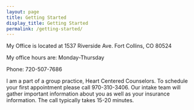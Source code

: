 ```yaml
---
layout: page
title: Getting Started
display_title: Getting Started
permalink: /getting-started/
---
```


My Office is located at 1537 Riverside Ave. Fort Collins, CO 80524

My office hours are: Monday-Thursday

Phone: 720-507-7686

I am a part of a group practice, Heart Centered Counselors. To schedule your first appointment please call 970-310-3406. Our intake team will gather important information about you as well as your insurance information. The call typically takes 15-20 minutes.
